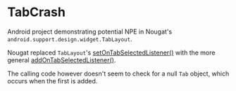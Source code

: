 # TabCrash
Android project demonstrating potential NPE in Nougat's `android.support.design.widget.TabLayout`.

Nougat replaced `TabLayout`'s [setOnTabSelectedListener()](https://developer.android.com/reference/android/support/design/widget/TabLayout.html#setOnTabSelectedListener%28android.support.design.widget.TabLayout.OnTabSelectedListener%29) with the more general [addOnTabSelectedListener()](https://developer.android.com/reference/android/support/design/widget/TabLayout.html#addOnTabSelectedListener%28android.support.design.widget.TabLayout.OnTabSelectedListener%29).

The calling code however doesn't seem to check for a null `Tab` object, which occurs when the first is added.

